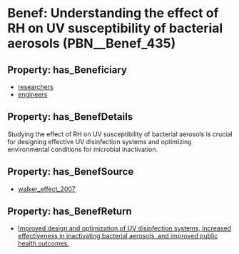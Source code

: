 # Benef: __Understanding the effect of RH on UV susceptibility of bacterial aerosols__ (PBN__Benef_435)

## Property: has_Beneficiary

* [researchers](../Stakeholder/PBN__Stakeholder_2)
* [engineers](../Stakeholder/PBN__Stakeholder_202)

## Property: has_BenefDetails

Studying the effect of RH on UV susceptibility of bacterial aerosols is crucial for designing effective UV disinfection systems and optimizing environmental conditions for microbial inactivation.

## Property: has_BenefSource

* [walker_effect_2007](../Article/PBN__Article_88)

## Property: has_BenefReturn

* [Improved design and optimization of UV disinfection systems, increased effectiveness in inactivating bacterial aerosols, and improved public health outcomes.](../BenefReturn/PBN__BenefReturn_470)

